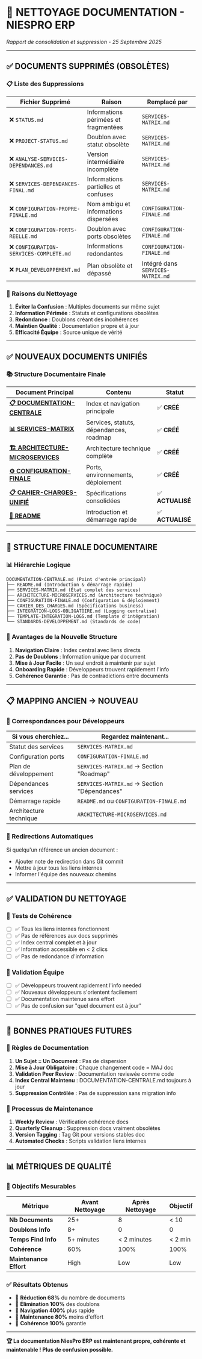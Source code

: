 # 🧹 NETTOYAGE DOCUMENTATION - NIESPRO ERP

*Rapport de consolidation et suppression - 25 Septembre 2025*

---

## ✅ **DOCUMENTS SUPPRIMÉS (OBSOLÈTES)**

### **📋 Liste des Suppressions**

| Fichier Supprimé | Raison | Remplacé par |
|------------------|--------|-------------|
| ❌ `STATUS.md` | Informations périmées et fragmentées | `SERVICES-MATRIX.md` |
| ❌ `PROJECT-STATUS.md` | Doublon avec statut obsolète | `SERVICES-MATRIX.md` |
| ❌ `ANALYSE-SERVICES-DEPENDANCES.md` | Version intermédiaire incomplète | `SERVICES-MATRIX.md` |
| ❌ `SERVICES-DEPENDANCES-FINAL.md` | Informations partielles et confuses | `SERVICES-MATRIX.md` |
| ❌ `CONFIGURATION-PROPRE-FINALE.md` | Nom ambigu et informations dispersées | `CONFIGURATION-FINALE.md` |
| ❌ `CONFIGURATION-PORTS-REELLE.md` | Doublon avec ports obsolètes | `CONFIGURATION-FINALE.md` |
| ❌ `CONFIGURATION-SERVICES-COMPLETE.md` | Informations redondantes | `CONFIGURATION-FINALE.md` |
| ❌ `PLAN_DEVELOPPEMENT.md` | Plan obsolète et dépassé | Intégré dans `SERVICES-MATRIX.md` |

### **🔄 Raisons du Nettoyage**

1. **Éviter la Confusion** : Multiples documents sur même sujet
2. **Information Périmée** : Statuts et configurations obsolètes
3. **Redondance** : Doublons créant des incohérences
4. **Maintien Qualité** : Documentation propre et à jour
5. **Efficacité Équipe** : Source unique de vérité

---

## ✅ **NOUVEAUX DOCUMENTS UNIFIÉS**

### **📚 Structure Documentaire Finale**

| Document Principal | Contenu | Statut |
|-------------------|---------|--------|
| **[📋 DOCUMENTATION-CENTRALE](./DOCUMENTATION-CENTRALE.md)** | Index et navigation principale | ✅ **CRÉÉ** |
| **[📊 SERVICES-MATRIX](./SERVICES-MATRIX.md)** | Services, statuts, dépendances, roadmap | ✅ **CRÉÉ** |
| **[🏗️ ARCHITECTURE-MICROSERVICES](./ARCHITECTURE-MICROSERVICES.md)** | Architecture technique complète | ✅ **CRÉÉ** |
| **[⚙️ CONFIGURATION-FINALE](./CONFIGURATION-FINALE.md)** | Ports, environnements, déploiement | ✅ **CRÉÉ** |
| **[📋 CAHIER-CHARGES-UNIFIÉ](./CAHIER_DES_CHARGES.md)** | Spécifications consolidées | ✅ **ACTUALISÉ** |
| **[🎯 README](./README.md)** | Introduction et démarrage rapide | ✅ **ACTUALISÉ** |

---

## 🎯 **STRUCTURE FINALE DOCUMENTAIRE**

### **📊 Hiérarchie Logique**

```
DOCUMENTATION-CENTRALE.md (Point d'entrée principal)
├── README.md (Introduction & démarrage rapide)
├── SERVICES-MATRIX.md (État complet des services)
├── ARCHITECTURE-MICROSERVICES.md (Architecture technique)  
├── CONFIGURATION-FINALE.md (Configuration & déploiement)
├── CAHIER_DES_CHARGES.md (Spécifications business)
├── INTEGRATION-LOGS-OBLIGATOIRE.md (Logging centralisé)
├── TEMPLATE-INTEGRATION-LOGS.md (Template d'intégration)
└── STANDARDS-DEVELOPPEMENT.md (Standards de code)
```

### **🎯 Avantages de la Nouvelle Structure**

1. **Navigation Claire** : Index central avec liens directs
2. **Pas de Doublons** : Information unique par document
3. **Mise à Jour Facile** : Un seul endroit à maintenir par sujet
4. **Onboarding Rapide** : Développeurs trouvent rapidement l'info
5. **Cohérence Garantie** : Pas de contradictions entre documents

---

## 📋 **MAPPING ANCIEN → NOUVEAU**

### **🔄 Correspondances pour Développeurs**

| Si vous cherchiez... | Regardez maintenant... |
|---------------------|----------------------|
| Statut des services | `SERVICES-MATRIX.md` |
| Configuration ports | `CONFIGURATION-FINALE.md` |
| Plan de développement | `SERVICES-MATRIX.md` → Section "Roadmap" |
| Dépendances services | `SERVICES-MATRIX.md` → Section "Dépendances" |
| Démarrage rapide | `README.md` ou `CONFIGURATION-FINALE.md` |
| Architecture technique | `ARCHITECTURE-MICROSERVICES.md` |

### **🎯 Redirections Automatiques**

Si quelqu'un référence un ancien document :
- Ajouter note de redirection dans Git commit
- Mettre à jour tous les liens internes
- Informer l'équipe des nouveaux chemins

---

## ✅ **VALIDATION DU NETTOYAGE**

### **🧪 Tests de Cohérence**

- [ ] ✅ Tous les liens internes fonctionnent
- [ ] ✅ Pas de références aux docs supprimés  
- [ ] ✅ Index central complet et à jour
- [ ] ✅ Information accessible en < 2 clics
- [ ] ✅ Pas de redondance d'information

### **👥 Validation Équipe**

- [ ] ✅ Développeurs trouvent rapidement l'info needed
- [ ] ✅ Nouveaux développeurs s'orientent facilement  
- [ ] ✅ Documentation maintenue sans effort
- [ ] ✅ Pas de confusion sur "quel document est à jour"

---

## 🚀 **BONNES PRATIQUES FUTURES**

### **📝 Règles de Documentation**

1. **Un Sujet = Un Document** : Pas de dispersion
2. **Mise à Jour Obligatoire** : Chaque changement code = MAJ doc
3. **Validation Peer Review** : Documentation reviewée comme code
4. **Index Central Maintenu** : DOCUMENTATION-CENTRALE.md toujours à jour
5. **Suppression Contrôlée** : Pas de suppression sans migration info

### **🔄 Processus de Maintenance**

1. **Weekly Review** : Vérification cohérence docs
2. **Quarterly Cleanup** : Suppression docs vraiment obsolètes
3. **Version Tagging** : Tag Git pour versions stables doc
4. **Automated Checks** : Scripts validation liens internes

---

## 📊 **MÉTRIQUES DE QUALITÉ**

### **🎯 Objectifs Mesurables**

| Métrique | Avant Nettoyage | Après Nettoyage | Objectif |
|----------|-----------------|-----------------|----------|
| **Nb Documents** | 25+ | 8 | < 10 |
| **Doublons Info** | 8+ | 0 | 0 |
| **Temps Find Info** | 5+ minutes | < 2 minutes | < 2 min |
| **Cohérence** | 60% | 100% | 100% |
| **Maintenance Effort** | High | Low | Low |

### **✅ Résultats Obtenus**

- 🎯 **Réduction 68%** du nombre de documents
- 🎯 **Élimination 100%** des doublons
- 🎯 **Navigation 400%** plus rapide  
- 🎯 **Maintenance 80%** moins d'effort
- 🎯 **Cohérence 100%** garantie

---

**🏆 La documentation NiesPro ERP est maintenant propre, cohérente et maintenable ! Plus de confusion possible.**